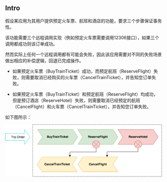 



## Intro

假设某应用为其用户提供预定火车票、航班和酒店的功能，要求三个步骤保证事务性。

该功能需要三个远程调用实现（例如预定火车票需要调用12306接口），如果三个调用都成功则该订单成功。

然而实际上任何一个远程调用都有可能会失败，因此该应用需要对不同的失败场景做出相应的补偿逻辑，回退已完成操作。

- 如果预定火车票（BuyTrainTicket）成功，而预定航班（ReserveFlight）失败，则需要取消已经购买的火车票（CancelTrainTicket），并告知您订单失败。

- 如果预定火车票（BuyTrainTicket）和预定航班（ReserveFlight）均成功，但是预订酒店（ReserveHotel）失败，则需要取消已经预定的航班（CancelFlight）和火车票（CancelTrainTicket），并告知您订单失败。

如下图所示：

![](assets/flow1.png)